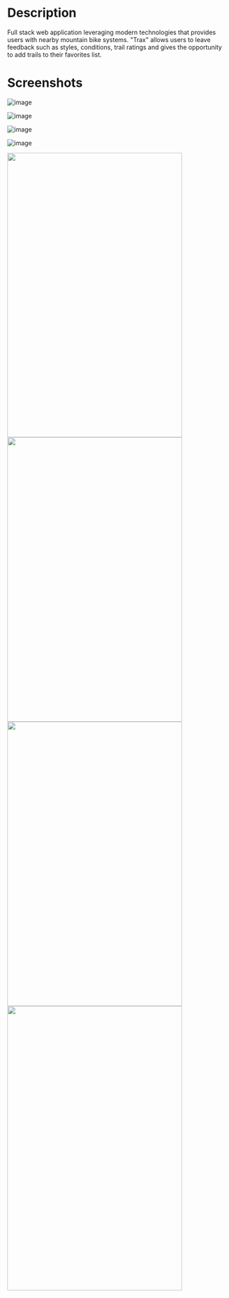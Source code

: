 # Description

Full stack web application leveraging modern technologies that provides users with nearby mountain bike systems. "Trax" allows users to leave feedback such as styles, conditions, trail ratings and gives the opportunity to add trails to their favorites list.

# Screenshots

![image](https://user-images.githubusercontent.com/74434237/117020238-deb1fb00-acbb-11eb-91fb-a16705dc4b76.png)

![image](https://user-images.githubusercontent.com/74434237/117020320-f38e8e80-acbb-11eb-889a-5abeff6fed4c.png)

![image](https://user-images.githubusercontent.com/74434237/117020366-fd17f680-acbb-11eb-94d7-89c5854054c7.png)

![image](https://user-images.githubusercontent.com/74434237/117020414-099c4f00-acbc-11eb-98dd-c4cf56504611.png)


<img src="https://user-images.githubusercontent.com/74434237/117020238-deb1fb00-acbb-11eb-91fb-a16705dc4b76.png" width="400" height="650">

<img src="https://user-images.githubusercontent.com/74434237/117020320-f38e8e80-acbb-11eb-889a-5abeff6fed4c.png" width="400" height="650">

<img src="https://user-images.githubusercontent.com/74434237/117020366-fd17f680-acbb-11eb-94d7-89c5854054c7.png" width="400" height="650">

<img src="https://user-images.githubusercontent.com/74434237/117020414-099c4f00-acbc-11eb-98dd-c4cf56504611.png" width="400" height="650">
